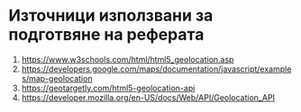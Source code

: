 # Източници използвани за подготвяне на реферата

1. https://www.w3schools.com/html/html5_geolocation.asp
2. https://developers.google.com/maps/documentation/javascript/examples/map-geolocation
3. https://geotargetly.com/html5-geolocation-api
4. https://developer.mozilla.org/en-US/docs/Web/API/Geolocation_API